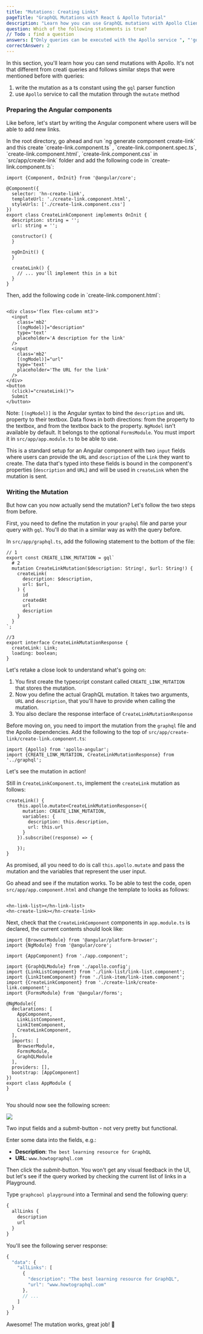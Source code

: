 ```yaml
---
title: "Mutations: Creating Links"
pageTitle: "GraphQL Mutations with React & Apollo Tutorial"
description: "Learn how you can use GraphQL mutations with Apollo Client. Use Apollo's service injected in the component to define and send mutations."
question: Which of the following statements is true?
// Todo : find a question
answers: ["Only queries can be executed with the Apollo service ", "'gql' is a higher-order component from the apollo-angular package", "GraphQL mutations never take any arguments"]
correctAnswer: 2
---
```


In this section, you'll learn how you can send mutations with Apollo. It's not that different from creati queries and follows similar steps that were mentioned before with queries:

1. write the mutation as a ts constant using the `gql` parser function
2. use `Apollo` service to call the mutation through the `mutate` method


### Preparing the Angular components

Like before, let's start by writing the Angular component where users will be able to add new links.

<Instruction>
In the root directory, go ahead and run `ng generate component create-link` and this create `create-link.component.ts` , `create-link.component.spec.ts`, `create-link.component.html`, `create-link.component.css` in `src/app/create-link` folder and add the following code in `create-link.component.ts`:

```ts(path=".../hackernews-angular-apollo/src/app/create-link/create-link.component.ts")
import {Component, OnInit} from '@angular/core';

@Component({
  selector: 'hn-create-link',
  templateUrl: './create-link.component.html',
  styleUrls: ['./create-link.component.css']
})
export class CreateLinkComponent implements OnInit {
  description: string = '';
  url: string = '';

  constructor() {
  }

  ngOnInit() {
  }

  createLink() {
    // ... you'll implement this in a bit
  }
}

```
</Instruction>

<Instruction>
Then, add the following code in `create-link.component.html`:

```html(path=".../hackernews-angular-apollo/src/app/create-link/create-link.component.html")

<div class='flex flex-column mt3'>
  <input
    class='mb2'
    [(ngModel)]="description"
    type='text'
    placeholder='A description for the link'
  />
  <input
    class='mb2'
    [(ngModel)]="url"
    type='text'
    placeholder='The URL for the link'
  />
</div>
<button
  (click)="createLink()">
  Submit
</button>

```

Note: `[(ngModel)]` is the Angular syntax to bind the `description` and `URL` property to their textbox. Data flows in both directions: from the property to the textbox, and from the textbox back to the property. `NgModel` isn't available by default. It belongs to the optional `FormsModule`. You must import it in `src/app/app.module.ts` to be able to use.

</Instruction>

This is a standard setup for an Angular component with two `input` fields where users can provide the `URL` and `description` of the `Link` they want to create. The data that's typed into these fields is bound in the component's properties (`description` and `URL`) and will be used in `createLink` when the mutation is sent.

### Writing the Mutation

But how can you now actually send the mutation? Let's follow the two steps from before.

First, you need to define the mutation in your `graphql` file and parse your query with `gql`. You'll do that in a similar way as with the query before.

<Instruction>

In `src/app/graphql.ts`, add the following statement to the bottom of the file:

```ts(path=".../hackernews-angular-apollo/src/app/graphql.ts")
// 1
export const CREATE_LINK_MUTATION = gql`
  # 2
  mutation CreateLinkMutation($description: String!, $url: String!) {
    createLink(
      description: $description,
      url: $url,
    ) {
      id
      createdAt
      url
      description
    }
  }
`;

//3
export interface CreateLinkMutationResponse {
  createLink: Link;
  loading: boolean;
}

```

</Instruction>

Let's retake a close look to understand what's going on:

1. You first create the typescript constant called `CREATE_LINK_MUTATION ` that stores the mutation.
2. Now you define the actual GraphQL mutation. It takes two arguments, `URL` and `description`, that you'll have to provide when calling the mutation.
3. You also declare the response interface of `CreateLinkMutationResponse`

<Instruction>

Before moving on, you need to import the mutation from the `graphql` file and the Apollo dependencies. Add the following to the top of `src/app/create-link/create-link.component.ts`:

```ts(path=".../hackernews-angular-apollo/src/app/create-link/create-link.component.ts")
import {Apollo} from 'apollo-angular';
import {CREATE_LINK_MUTATION, CreateLinkMutationResponse} from '../graphql';
```

</Instruction>


Let's see the mutation in action!


<Instruction>

Still in `CreateLinkComponent.ts`, implement the `createLink` mutation as follows:

```ts(path=".../hackernews-angular-apollo/src/app/create-link/create-link.component.ts")
createLink() {
    this.apollo.mutate<CreateLinkMutationResponse>({
      mutation: CREATE_LINK_MUTATION,
      variables: {
        description: this.description,
        url: this.url
      }
    }).subscribe((response) => {

    });
}
```

</Instruction>


As promised, all you need to do is call `this.apollo.mutate` and pass the mutation and the variables that represent the user input.

<Instruction>

Go ahead and see if the mutation works. To be able to test the code, open `src/app/app.component.html` and change the template to looks as follows:

```html(path=".../hackernews-angular-apollo/src/app/app.component.html")

<hn-link-list></hn-link-list>
<hn-create-link></hn-create-link>

```

</Instruction>

<Instruction>

Next, check that the `CreateLinkComponent` components in `app.module.ts` is declared, the current contents should look like:

```ts(path=".../hackernews-angular-apollo/src/app/app.module.ts")
import {BrowserModule} from '@angular/platform-browser';
import {NgModule} from '@angular/core';

import {AppComponent} from './app.component';

import {GraphQLModule} from './apollo.config';
import {LinkListComponent} from './link-list/link-list.component';
import {LinkItemComponent} from './link-item/link-item.component';
import {CreateLinkComponent} from './create-link/create-link.component';
import {FormsModule} from '@angular/forms';

@NgModule({
  declarations: [
    AppComponent,
    LinkListComponent,
    LinkItemComponent,
    CreateLinkComponent,
  ],
  imports: [
    BrowserModule,
    FormsModule,
    GraphQLModule
  ],
  providers: [],
  bootstrap: [AppComponent]
})
export class AppModule {
}


```

</Instruction>

You should now see the following screen:

![](https://i.imgur.com/mPiqOCd.png)

Two input fields and a _submit_-button - not very pretty but functional.

Enter some data into the fields, e.g.:

- **Description**: `The best learning resource for GraphQL`
- **URL**: `www.howtographql.com`

Then click the _submit_-button. You won't get any visual feedback in the UI, but let's see if the query worked by checking the current list of links in a Playground.

Type `graphcool playground` into a Terminal and send the following query:

```graphql
{
  allLinks {
    description
    url
  }
}
```

You'll see the following server response:

```ts
{
  "data": {
    "allLinks": [
      {
        "description": "The best learning resource for GraphQL",
        "url": "www.howtographql.com"
      },
      // ...
    ]
  }
}
```

Awesome! The mutation works, great job! 💪
